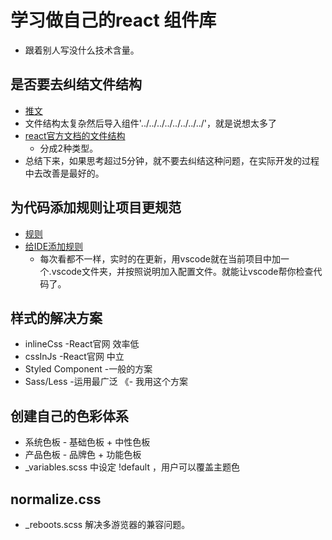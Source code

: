 # 学习做自己的react 组件库
- 跟着别人写没什么技术含量。

## 是否要去纠结文件结构
- [推文](http://img9.doubanio.com/view/status/l/public/8805ccc33abd9c6.webp)
- 文件结构太复杂然后导入组件'../../../../../../../../'，就是说想太多了
- [react官方文档的文件结构](https://reactjs.org/docs/faq-structure.html)
    + 分成2种类型。
- 总结下来，如果思考超过5分钟，就不要去纠结这种问题，在实际开发的过程中去改善是最好的。

## 为代码添加规则让项目更规范
- [规则](https://www.npmjs.com/package/eslint-config-react-app)
- [给IDE添加规则](https://create-react-app.dev/docs/setting-up-your-editor/)
    + 每次看都不一样，实时的在更新，用vscode就在当前项目中加一个.vscode文件夹，并按照说明加入配置文件。就能让vscode帮你检查代码了。

## 样式的解决方案
- inlineCss -React官网 效率低
- cssInJs   -React官网 中立
- Styled Component -一般的方案
- Sass/Less  -运用最广泛 《- 我用这个方案

## 创建自己的色彩体系
- 系统色板 - 基础色板 + 中性色板
- 产品色板 - 品牌色 + 功能色板
- _variables.scss 中设定 !default ，用户可以覆盖主题色

## normalize.css
- _reboots.scss 解决多游览器的兼容问题。


